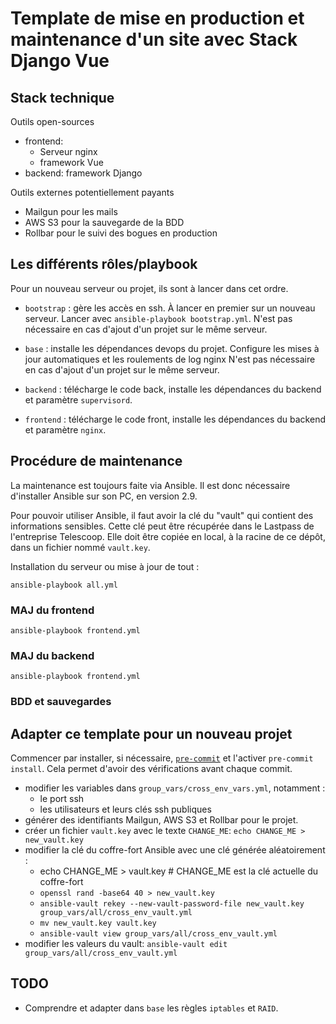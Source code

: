 # Template de mise en production et maintenance d'un site avec Stack Django Vue

## Stack technique

Outils open-sources

- frontend:
  - Serveur nginx
  - framework Vue
- backend: framework Django

Outils externes potentiellement payants

- Mailgun pour les mails
- AWS S3 pour la sauvegarde de la BDD
- Rollbar pour le suivi des bogues en production

## Les différents rôles/playbook

Pour un nouveau serveur ou projet, ils sont à lancer dans cet ordre.

- `bootstrap` : gère les accès en ssh. À lancer en premier sur un nouveau serveur.
  Lancer avec `ansible-playbook bootstrap.yml`.
  N'est pas nécessaire en cas d'ajout d'un projet sur le même serveur.

- `base` : installe les dépendances devops du projet. Configure les mises à jour
  automatiques et les roulements de log nginx
  N'est pas nécessaire en cas d'ajout d'un projet sur le même serveur.

- `backend` : télécharge le code back, installe les dépendances du backend et paramètre
  `supervisord`.

- `frontend` : télécharge le code front, installe les dépendances du backend et paramètre
  `nginx`.

## Procédure de maintenance

La maintenance est toujours faite via Ansible. Il est donc
nécessaire d'installer Ansible sur son PC, en version 2.9.

Pour pouvoir utiliser Ansible, il faut avoir la clé du
"vault" qui contient des informations sensibles.
Cette clé peut être récupérée dans le Lastpass de l'entreprise Telescoop.
Elle doit être copiée en local, à la racine de ce dépôt, dans un fichier
nommé `vault.key`.

Installation du serveur ou mise à jour de tout :

`ansible-playbook all.yml`

### MAJ du frontend

`ansible-playbook frontend.yml`

### MAJ du backend

`ansible-playbook frontend.yml`

### BDD et sauvegardes

## Adapter ce template pour un nouveau projet

Commencer par installer, si nécessaire, [`pre-commit`](https://pre-commit.com/)
et l'activer `pre-commit install`. Cela permet d'avoir des vérifications avant
chaque commit.

- modifier les variables dans `group_vars/cross_env_vars.yml`, notamment :
  - le port ssh
  - les utilisateurs et leurs clés ssh publiques
- générer des identifiants Mailgun, AWS S3 et Rollbar pour le projet.
- créer un fichier `vault.key` avec le texte `CHANGE_ME`: `echo CHANGE_ME > new_vault.key`
- modifier la clé du coffre-fort Ansible avec une clé générée aléatoirement :
  - echo CHANGE_ME > vault.key  # CHANGE_ME est la clé actuelle du coffre-fort
  - `openssl rand -base64 40 > new_vault.key`
  - `ansible-vault rekey --new-vault-password-file new_vault.key  group_vars/all/cross_env_vault.yml`
  - `mv new_vault.key vault.key`
  - `ansible-vault view group_vars/all/cross_env_vault.yml`
- modifier les valeurs du vault: `ansible-vault edit group_vars/all/cross_env_vault.yml`

## TODO

- Comprendre et adapter dans `base` les règles `iptables` et `RAID`.
